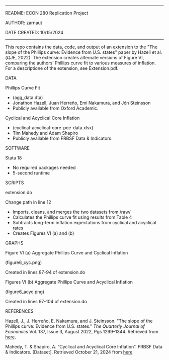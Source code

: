 **************************************************************************************
README: ECON 280 Replication Project

AUTHOR: zarnaut

DATE CREATED: 10/15/2024
**************************************************************************************

This repo contains the data, code, and output of an extension to the "The slope of the Phillips curve: Evidence from U.S. states" paper by Hazell et al. (_QJE_, 2022). The extension creates alternate versions of Figure VI, comparing the authors’ Phillips curve fit to various measures of inflation. For a descriptione of the extension, see Extension.pdf.

DATA

Phillips Curve Fit 
- (agg_data.dta)
- Jonathon Hazell, Juan Herreño, Emi Nakamura, and Jón Steinsson
- Publicly available from Oxford Academic.

Cyclical and Acyclical Core Inflation

- (cyclical-acyclical-core-pce-data.xlsx)
- Tim Mahedy and Adam Shapiro
- Publicly available from FRBSF Data & Indicators.

SOFTWARE

Stata 18
- No required packages needed
- 5-second runtime

SCRIPTS

extension.do 

Change path in line 12
- Imports, cleans, and merges the two datasets from /raw/
- Calculates the Phillips curve fit using results from Table 4
- Subtracts long-term inflation expectations from cyclical and acyclical rates
- Creates Figures VI (a) and (b)

GRAPHS

Figure VI (a) Aggregate Phillips Curve and Cyclical Inflation

(figure6_cyc.png)

Created in lines 87-94 of extension.do

Figures VI (b) Aggregate Phillips Curve and Acyclical Inflation

(figure6_acyc.png)

Created in lines 97-104 of extension.do

REFERENCES

Hazell, J., J. Herreño, E. Nakamura, and J. Steinsson. "The slope of the Phillips curve: Evidence from U.S. states." _The Quarterly Journal of Economics_ Vol. 137, Issue 3, August 2022, Pgs 1299–1344. Retrieved from [here](https://doi.org/10.1093/qje/qjac010).

Mahedy, T. & Shapiro, A. “Cyclical and Acyclical Core Inflation”. FRBSF Data & Indicators. [Dataset]. Retrieved October 21, 2024 from [here](https://www.frbsf.org/research-and-insights/data-and-indicators/cyclical-and-acyclical-core-pce-inflation/)
